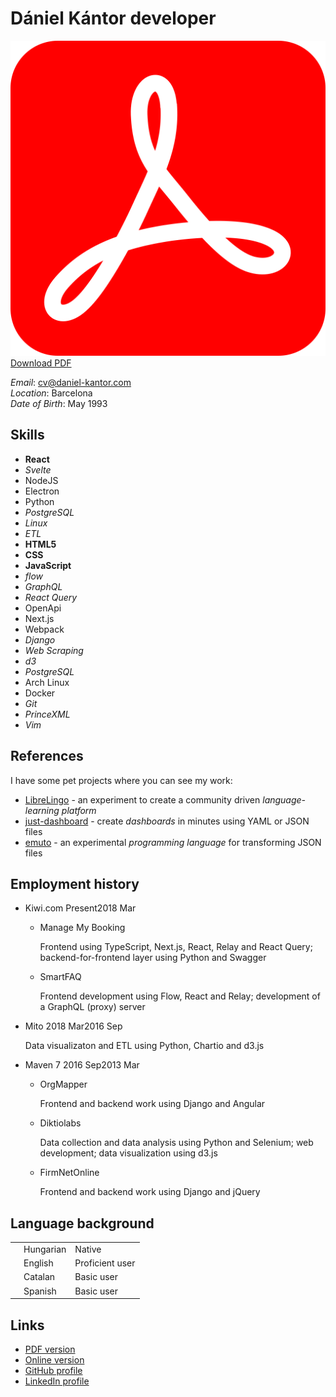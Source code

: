 # Dániel Kántor <span>developer</span>


<a class=top-button href="http://daniel-kantor.com/cv/cv_daniel_kantor_developer.pdf"><img src="pdf.svg"></img> Download PDF</a>

<div>

<div id="corner">

*Email*: cv@daniel-kantor.com <br>
*Location*: Barcelona <br>
*Date of Birth*: May 1993 <br>

</div>

<div>

## Skills

<div class="compact">

- **React**
- *Svelte*
- <span>NodeJS</span>
- <span>Electron</span>
- <span>Python</span>
- *PostgreSQL*
- *Linux*
- *ETL*
- **HTML5**
- **CSS**
- **JavaScript**
- *flow*
- *GraphQL*
- *React Query*
- OpenApi
- Next.js
- Webpack
- *Django*
- *Web Scraping*
- *d3*
- *PostgreSQL*
- Arch Linux
- Docker
- *Git*
- *PrinceXML*
- *Vim*

</div>


</div>

<div>

## References

I have some pet projects where you can see my work:
- [LibreLingo](https://librelingo.app/) - an experiment to create a community driven *language-learning platform*
- [just-dashboard](https://kantord.github.io/just-dashboard/) - create *dashboards* in minutes using YAML or JSON files
- [emuto](https://kantord.github.io/emuto/) - an experimental *programming language* for transforming JSON files

</div>

<div>


## Employment history
<div class="timeline">

- Kiwi.com <span class=time><span>Present</span><span class=end>2018 Mar</span></span>

    - Manage My Booking

        Frontend using TypeScript, Next.js, React, Relay and React Query; backend-for-frontend layer using Python and Swagger

    - SmartFAQ

        Frontend development using Flow, React and Relay; development of a GraphQL (proxy) server

- Mito <span class=time><span>2018 Mar</span><span class=end>2016 Sep</span></span>

    Data visualizaton and ETL using Python, Chartio and d3.js

- Maven 7 <span class=time><span>2016 Sep</span><span class=end>2013 Mar</span></span>

    - OrgMapper

        Frontend and backend work using Django and Angular

    - Diktiolabs

        Data collection and data analysis using Python and Selenium; web development; data visualization using d3.js

    - FirmNetOnline
        
        Frontend and backend work using Django and jQuery

</div>

</div>

<div>

## Language background
<div>
    <table>
        <tr>
            <td><div class="progress"><div style="width:100%"></div></div></td>
            <td>Hungarian</td>
            <td>Native</td>
        </tr>
        <tr class="sep">
            <td><div class="progress"><div style="width:90%"></div></div></td>
            <td>English</td>
            <td>Proficient user</td>
        </tr>
        <tr>
            <td><div class="progress"><div style="width:50%"></div></div></td>
            <td>Catalan</td>
            <td>Basic user</td>
        </tr>
        <tr>
            <td><div class="progress"><div style="width:45%"></div></div></td>
            <td>Spanish</td>
            <td>Basic user</td>
        </tr>
    </table>
</div>

</div>



## Links


- <a href="http://daniel-kantor.com/cv/cv_daniel_kantor_developer.pdf">PDF version</a>
- <a href="http://daniel-kantor.com/cv/">Online version</a>
- <a href="https://github.com/kantord">GitHub profile</a>
- <a href="https://www.linkedin.com/in/dániel-kántor-b8975a39/">LinkedIn profile</a>

</div>

</div>

